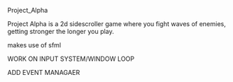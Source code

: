 Project_Alpha

Project Alpha is a 2d sidescroller game where you fight waves of enemies, getting stronger the longer you play.

makes use of sfml

WORK ON INPUT SYSTEM/WINDOW LOOP

ADD EVENT MANAGAER